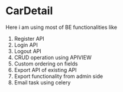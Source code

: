 # CarDetail
Here i am using most of BE functionalities like
1. Register API
2. Login API
3. Logout API
4. CRUD operation using APIVIEW
5. Custom ordering on fields
6. Export API of existing API
7. Export functionality from admin side
8. Email task using celery
